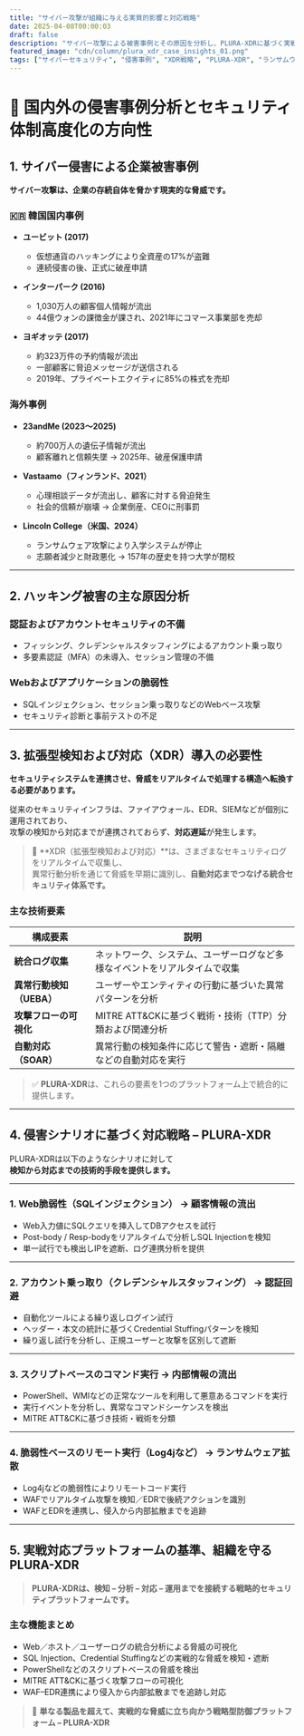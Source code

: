 ```yaml
---
title: "サイバー攻撃が組織に与える実質的影響と対応戦略"
date: 2025-04-08T00:00:03
draft: false
description: "サイバー攻撃による被害事例とその原因を分析し、PLURA-XDRに基づく実戦的な対応戦略と技術的代替案を提示します。"
featured_image: "cdn/column/plura_xdr_case_insights_01.png"
tags: ["サイバーセキュリティ", "侵害事例", "XDR戦略", "PLURA-XDR", "ランサムウェア対策"]
---
```


# 🔐 国内外の侵害事例分析とセキュリティ体制高度化の方向性

## 1. サイバー侵害による企業被害事例

**サイバー攻撃は、企業の存続自体を脅かす現実的な脅威です。**

<!--more-->

### 🇰🇷 韓国国内事例

- **ユービット (2017)**  
  - 仮想通貨のハッキングにより全資産の17%が盗難  
  - 連続侵害の後、正式に破産申請

- **インターパーク (2016)**  
  - 1,030万人の顧客個人情報が流出  
  - 44億ウォンの課徴金が課され、2021年にコマース事業部を売却

- **ヨギオッテ (2017)**  
  - 約323万件の予約情報が流出  
  - 一部顧客に脅迫メッセージが送信される  
  - 2019年、プライベートエクイティに85%の株式を売却

### 海外事例

- **23andMe (2023〜2025)**  
  - 約700万人の遺伝子情報が流出  
  - 顧客離れと信頼失墜 → 2025年、破産保護申請

- **Vastaamo（フィンランド、2021）**  
  - 心理相談データが流出し、顧客に対する脅迫発生  
  - 社会的信頼が崩壊 → 企業倒産、CEOに刑事罰

- **Lincoln College（米国、2024）**  
  - ランサムウェア攻撃により入学システムが停止  
  - 志願者減少と財政悪化 → 157年の歴史を持つ大学が閉校

---

## 2. ハッキング被害の主な原因分析

### 認証およびアカウントセキュリティの不備

- フィッシング、クレデンシャルスタッフィングによるアカウント乗っ取り  
- 多要素認証（MFA）の未導入、セッション管理の不備

### Webおよびアプリケーションの脆弱性

- SQLインジェクション、セッション乗っ取りなどのWebベース攻撃  
- セキュリティ診断と事前テストの不足

---

## 3. 拡張型検知および対応（XDR）導入の必要性

**セキュリティシステムを連携させ、脅威をリアルタイムで処理する構造へ転換する必要があります。**

従来のセキュリティインフラは、ファイアウォール、EDR、SIEMなどが個別に運用されており、  
攻撃の検知から対応までが連携されておらず、**対応遅延**が発生します。

> 🔄 **XDR（拡張型検知および対応）**は、さまざまなセキュリティログをリアルタイムで収集し、  
> 異常行動分析を通じて脅威を早期に識別し、**自動対応までつなげる統合セキュリティ体系です。**

### 主な技術要素

| 構成要素 | 説明 |
|-------------|--------|
| **統合ログ収集** | ネットワーク、システム、ユーザーログなど多様なイベントをリアルタイムで収集 |
| **異常行動検知（UEBA）** | ユーザーやエンティティの行動に基づいた異常パターンを分析 |
| **攻撃フローの可視化** | MITRE ATT&CKに基づく戦術・技術（TTP）分類および関連分析 |
| **自動対応（SOAR）** | 異常行動の検知条件に応じて警告・遮断・隔離などの自動対応を実行 |

> ✅ **PLURA-XDR**は、これらの要素を1つのプラットフォーム上で統合的に提供します。

---

## 4. 侵害シナリオに基づく対応戦略 – PLURA-XDR

PLURA-XDRは以下のようなシナリオに対して  
**検知から対応までの技術的手段を提供します。**

---

### 1. Web脆弱性（SQLインジェクション） → 顧客情報の流出

- Web入力値にSQLクエリを挿入してDBアクセスを試行  
- Post-body / Resp-bodyをリアルタイムで分析しSQL Injectionを検知  
- 単一試行でも検出しIPを遮断、ログ連携分析を提供

---

### 2. アカウント乗っ取り（クレデンシャルスタッフィング） → 認証回避

- 自動化ツールによる繰り返しログイン試行  
- ヘッダー・本文の統計に基づくCredential Stuffingパターンを検知  
- 繰り返し試行を分析し、正規ユーザーと攻撃を区別して遮断

---

### 3. スクリプトベースのコマンド実行 → 内部情報の流出

- PowerShell、WMIなどの正常なツールを利用して悪意あるコマンドを実行  
- 実行イベントを分析し、異常なコマンドシーケンスを検出  
- MITRE ATT&CKに基づき技術・戦術を分類

---

### 4. 脆弱性ベースのリモート実行（Log4jなど） → ランサムウェア拡散

- Log4jなどの脆弱性によりリモートコード実行  
- WAFでリアルタイム攻撃を検知／EDRで後続アクションを識別  
- WAFとEDRを連携し、侵入から内部拡散までを追跡

---

## 5. 実戦対応プラットフォームの基準、組織を守るPLURA-XDR

> **PLURA-XDRは、検知 – 分析 – 対応 – 運用までを接続する戦略的セキュリティプラットフォームです。**

### 主な機能まとめ

- Web／ホスト／ユーザーログの統合分析による脅威の可視化  
- SQL Injection、Credential Stuffingなどの実戦的な脅威を検知・遮断  
- PowerShellなどのスクリプトベースの脅威を検出  
- MITRE ATT&CKに基づく攻撃フローの可視化  
- WAF–EDR連携により侵入から内部拡散までを追跡し対応

> 📢 **単なる製品を超えて、実戦的な脅威に立ち向かう戦略型防御プラットフォーム – PLURA-XDR**
